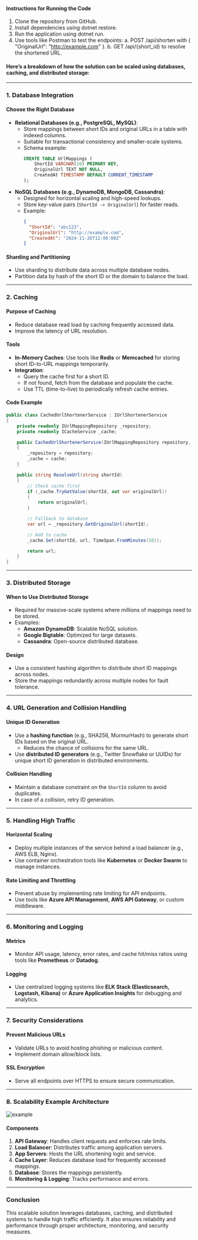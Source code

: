 #### Instructions for Running the Code
1. Clone the repository from GitHub.
2. Install dependencies using dotnet restore.
3. Run the application using dotnet run.
4. Use tools like Postman to test the endpoints:
      a. POST /api/shorten with { "OriginalUrl": "http://example.com" }.
      b. GET /api/{short_id} to resolve the shortened URL.


#### Here’s a breakdown of how the solution can be scaled using databases, caching, and distributed storage:

---

### **1. Database Integration**
#### **Choose the Right Database**
- **Relational Databases (e.g., PostgreSQL, MySQL)**:
  - Store mappings between short IDs and original URLs in a table with indexed columns.
  - Suitable for transactional consistency and smaller-scale systems.
  - Schema example:
    ```sql
    CREATE TABLE UrlMappings (
        ShortId VARCHAR(10) PRIMARY KEY,
        OriginalUrl TEXT NOT NULL,
        CreatedAt TIMESTAMP DEFAULT CURRENT_TIMESTAMP
    );
    ```
- **NoSQL Databases (e.g., DynamoDB, MongoDB, Cassandra)**:
  - Designed for horizontal scaling and high-speed lookups.
  - Store key-value pairs (`ShortId -> OriginalUrl`) for faster reads.
  - Example:
    ```json
    {
      "ShortId": "abc123",
      "OriginalUrl": "http://example.com",
      "CreatedAt": "2024-11-26T12:00:00Z"
    }
    ```

#### **Sharding and Partitioning**
- Use sharding to distribute data across multiple database nodes.
- Partition data by hash of the short ID or the domain to balance the load.

---

### **2. Caching**
#### **Purpose of Caching**
- Reduce database read load by caching frequently accessed data.
- Improve the latency of URL resolution.

#### **Tools**
- **In-Memory Caches**: Use tools like **Redis** or **Memcached** for storing short ID-to-URL mappings temporarily.
- **Integration**:
  - Query the cache first for a short ID.
  - If not found, fetch from the database and populate the cache.
  - Use TTL (time-to-live) to periodically refresh cache entries.

#### **Code Example**
```csharp
public class CachedUrlShortenerService : IUrlShortenerService
{
    private readonly IUrlMappingRepository _repository;
    private readonly ICacheService _cache;

    public CachedUrlShortenerService(IUrlMappingRepository repository, ICacheService cache)
    {
        _repository = repository;
        _cache = cache;
    }

    public string ResolveUrl(string shortId)
    {
        // Check cache first
        if (_cache.TryGetValue(shortId, out var originalUrl))
        {
            return originalUrl;
        }

        // Fallback to database
        var url = _repository.GetOriginalUrl(shortId);

        // Add to cache
        _cache.Set(shortId, url, TimeSpan.FromMinutes(10));

        return url;
    }
}
```

---

### **3. Distributed Storage**
#### **When to Use Distributed Storage**
- Required for massive-scale systems where millions of mappings need to be stored.
- Examples:
  - **Amazon DynamoDB**: Scalable NoSQL solution.
  - **Google Bigtable**: Optimized for large datasets.
  - **Cassandra**: Open-source distributed database.

#### **Design**
- Use a consistent hashing algorithm to distribute short ID mappings across nodes.
- Store the mappings redundantly across multiple nodes for fault tolerance.

---

### **4. URL Generation and Collision Handling**
#### **Unique ID Generation**
- Use a **hashing function** (e.g., SHA256, MurmurHash) to generate short IDs based on the original URL.
  - Reduces the chance of collisions for the same URL.
- Use **distributed ID generators** (e.g., Twitter Snowflake or UUIDs) for unique short ID generation in distributed environments.

#### **Collision Handling**
- Maintain a database constraint on the `ShortId` column to avoid duplicates.
- In case of a collision, retry ID generation.

---

### **5. Handling High Traffic**
#### **Horizontal Scaling**
- Deploy multiple instances of the service behind a load balancer (e.g., AWS ELB, Nginx).
- Use container orchestration tools like **Kubernetes** or **Docker Swarm** to manage instances.

#### **Rate Limiting and Throttling**
- Prevent abuse by implementing rate limiting for API endpoints.
- Use tools like **Azure API Management**, **AWS API Gateway**, or custom middleware.

---

### **6. Monitoring and Logging**
#### **Metrics**
- Monitor API usage, latency, error rates, and cache hit/miss ratios using tools like **Prometheus** or **Datadog**.

#### **Logging**
- Use centralized logging systems like **ELK Stack (Elasticsearch, Logstash, Kibana)** or **Azure Application Insights** for debugging and analytics.

---

### **7. Security Considerations**
#### **Prevent Malicious URLs**
- Validate URLs to avoid hosting phishing or malicious content.
- Implement domain allow/block lists.

#### **SSL Encryption**
- Serve all endpoints over HTTPS to ensure secure communication.

---

### **8. Scalability Example Architecture**
![example](https://github.com/user-attachments/assets/d5177c77-5fea-4213-aff3-e293987d6625)


#### **Components**
1. **API Gateway**: Handles client requests and enforces rate limits.
2. **Load Balancer**: Distributes traffic among application servers.
3. **App Servers**: Hosts the URL shortening logic and service.
4. **Cache Layer**: Reduces database load for frequently accessed mappings.
5. **Database**: Stores the mappings persistently.
6. **Monitoring & Logging**: Tracks performance and errors.

---

### **Conclusion**
This scalable solution leverages databases, caching, and distributed systems to handle high traffic efficiently. It also ensures reliability and performance through proper architecture, monitoring, and security measures.

